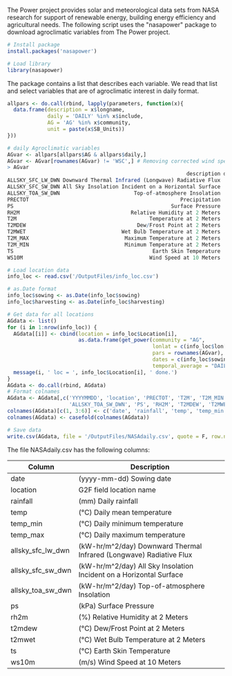 The Power project provides solar and meteorological data sets from NASA research for support of renewable energy, building energy efficiency and agricultural needs.
The following script uses the "nasapower" package to download agroclimatic variables from The Power project.

```r
# Install package
install.packages('nasapower')

# Load library
library(nasapower)
```

The package contains a list that describes each variable. We read that list and select variables that are of agroclimatic interest in daily format.
```r
allpars <- do.call(rbind, lapply(parameters, function(x){
  data.frame(description = x$longname, 
             daily = 'DAILY' %in% x$include, 
             AG = 'AG' %in% x$community, 
             unit = paste(x$SB_Units))
}))

# daily Agroclimatic variables
AGvar <- allpars[allpars$AG & allpars$daily,]
AGvar <- AGvar[rownames(AGvar) != 'WSC',] # Removing corrected wind speed because it's not available 
> AGvar
                                                          description daily   AG          unit
ALLSKY_SFC_LW_DWN Downward Thermal Infrared (Longwave) Radiative Flux  TRUE TRUE kW-hr/m^2/day
ALLSKY_SFC_SW_DWN All Sky Insolation Incident on a Horizontal Surface  TRUE TRUE kW-hr/m^2/day
ALLSKY_TOA_SW_DWN                        Top-of-atmosphere Insolation  TRUE TRUE kW-hr/m^2/day
PRECTOT                                                 Precipitation  TRUE TRUE      mm day-1
PS                                                   Surface Pressure  TRUE TRUE           kPa
RH2M                                    Relative Humidity at 2 Meters  TRUE TRUE             %
T2M                                           Temperature at 2 Meters  TRUE TRUE             C
T2MDEW                                    Dew/Frost Point at 2 Meters  TRUE TRUE             C
T2MWET                               Wet Bulb Temperature at 2 Meters  TRUE TRUE             C
T2M_MAX                               Maximum Temperature at 2 Meters  TRUE TRUE             C
T2M_MIN                               Minimum Temperature at 2 Meters  TRUE TRUE             C
TS                                             Earth Skin Temperature  TRUE TRUE             C
WS10M                                         Wind Speed at 10 Meters  TRUE TRUE           m/s
```

```r
# Load location data
info_loc <- read.csv('/OutputFiles/info_loc.csv')

# as.Date format
info_loc$sowing <- as.Date(info_loc$sowing)
info_loc$harvesting <- as.Date(info_loc$harvesting)

# Get data for all locations
AGdata <- list()
for (i in 1:nrow(info_loc)) {
  AGdata[[i]] <- cbind(location = info_loc$Location[i],
                       as.data.frame(get_power(community = "AG",
                                               lonlat = c(info_loc$lon[i], info_loc$lat[i]),
                                               pars = rownames(AGvar),
                                               dates = c(info_loc$sowing[i], info_loc$harvesting[i]),
                                               temporal_average = "DAILY")))
  message(i, ' loc = ', info_loc$Location[i], ' done.')
}
AGdata <- do.call(rbind, AGdata)
# Format colnames
AGdata <- AGdata[,c('YYYYMMDD', 'location', 'PRECTOT', 'T2M', 'T2M_MIN', 'T2M_MAX', 'ALLSKY_SFC_LW_DWN', 'ALLSKY_SFC_SW_DWN',
                    'ALLSKY_TOA_SW_DWN', 'PS', 'RH2M', 'T2MDEW', 'T2MWET', 'TS', 'WS10M')]
colnames(AGdata)[c(1, 3:6)] <- c('date', 'rainfall', 'temp', 'temp_min', 'temp_max')
colnames(AGdata) <- casefold(colnames(AGdata))

# Save data
write.csv(AGdata, file = '/OutputFiles/NASAdaily.csv', quote = F, row.names = F)
```


The file NASAdaily.csv has the following columns:

|Column|Description|
|------|-----------|
|date| (yyyy-mm-dd) Sowing date |
|location| G2F field location name |
|rainfall| (mm) Daily rainfall |
|temp| (°C) Daily mean temperature |
|temp_min| (°C) Daily minimum temperature |
|temp_max| (°C) Daily maximum temperature |
|allsky_sfc_lw_dwn| (kW-hr/m^2/day) Downward Thermal Infrared (Longwave) Radiative Flux|
|allsky_sfc_sw_dwn| (kW-hr/m^2/day) All Sky Insolation Incident on a Horizontal Surface|
|allsky_toa_sw_dwn| (kW-hr/m^2/day) Top-of-atmosphere Insolation|
|ps|(kPa) Surface Pressure|
|rh2m|(%) Relative Humidity at 2 Meters|
|t2mdew|(°C) Dew/Frost Point at 2 Meters|
|t2mwet|(°C) Wet Bulb Temperature at 2 Meters|
|ts|(°C) Earth Skin Temperature|
|ws10m| (m/s) Wind Speed at 10 Meters|



